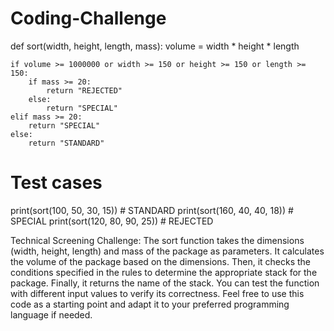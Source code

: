 # Coding-Challenge
def sort(width, height, length, mass):
    volume = width * height * length

    if volume >= 1000000 or width >= 150 or height >= 150 or length >= 150:
        if mass >= 20:
            return "REJECTED"
        else:
            return "SPECIAL"
    elif mass >= 20:
        return "SPECIAL"
    else:
        return "STANDARD"

# Test cases
print(sort(100, 50, 30, 15))  # STANDARD
print(sort(160, 40, 40, 18))  # SPECIAL
print(sort(120, 80, 90, 25))  # REJECTED

Technical Screening Challenge:
The sort function takes the dimensions (width, height, length) and mass of the package as parameters.
It calculates the volume of the package based on the dimensions.
Then, it checks the conditions specified in the rules to determine the appropriate stack for the package.
Finally, it returns the name of the stack.
You can test the function with different input values to verify its correctness. Feel free to use this code as a starting point and adapt it to your preferred programming language if needed.
